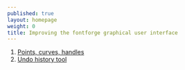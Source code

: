 ```yaml
---
published: true
layout: homepage
weight: 0
title: Improving the fontforge graphical user interface
---
```


<div class="offset2">
<ol>
<li><a href="points.html">Points, curves, handles</a></li>
<li><a href="undo.html">Undo history tool</a></li>
</ol>


</div>